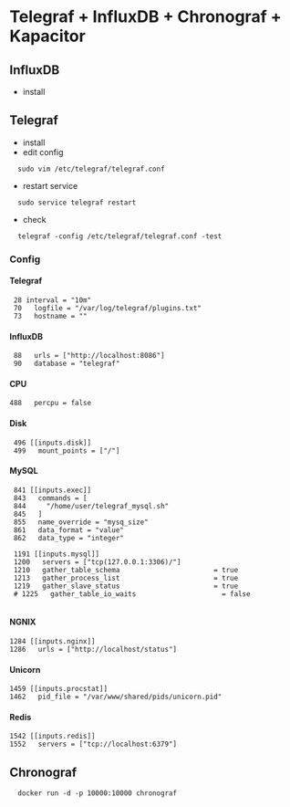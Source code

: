 # Telegraf + InfluxDB + Chronograf + Kapacitor

## InfluxDB
 - install

## Telegraf
 - install
 - edit config
```
  sudo vim /etc/telegraf/telegraf.conf
```
 - restart service 
```
  sudo service telegraf restart
```
 - check
```
  telegraf -config /etc/telegraf/telegraf.conf -test
```
### Config
 
#### Telegraf
```
 28 interval = "10m"
 70   logfile = "/var/log/telegraf/plugins.txt"
 73   hostname = ""
```

#### InfluxDB
```
 88   urls = ["http://localhost:8086"]
 90   database = "telegraf"
```

#### CPU
```
488   percpu = false
```


#### Disk
```
 496 [[inputs.disk]]
 499   mount_points = ["/"]
```

#### MySQL
```
 841 [[inputs.exec]]
 843   commands = [
 844     "/home/user/telegraf_mysql.sh"
 845   ]
 855   name_override = "mysq_size"
 861   data_format = "value"
 862   data_type = "integer"
 
 1191 [[inputs.mysql]]
 1200   servers = ["tcp(127.0.0.1:3306)/"]
 1210   gather_table_schema                       = true
 1213   gather_process_list                       = true
 1219   gather_slave_status                       = true
 # 1225   gather_table_io_waits                     = false
 
```

#### NGNIX
```
1284 [[inputs.nginx]]
1286   urls = ["http://localhost/status"]
```

#### Unicorn
```
1459 [[inputs.procstat]]
1462   pid_file = "/var/www/shared/pids/unicorn.pid"
```

#### Redis
```
1542 [[inputs.redis]]
1552   servers = ["tcp://localhost:6379"]
```

## Chronograf
```
  docker run -d -p 10000:10000 chronograf
```

